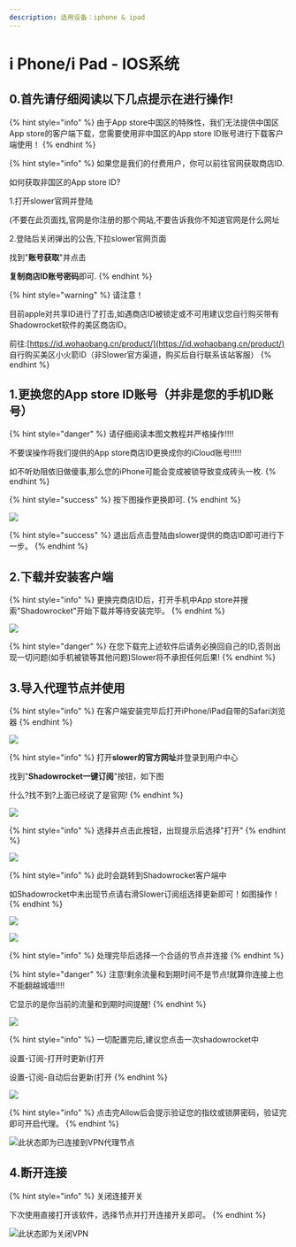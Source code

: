 ```yaml
---
description: 适用设备：iphone & ipad
---
```


# i Phone/i Pad - IOS系统

## 0.首先请仔细阅读以下几点提示在进行操作!

{% hint style="info" %}
由于App store中国区的特殊性，我们无法提供中国区App store的客户端下载，您需要使用非中国区的App store ID账号进行下载客户端使用！
{% endhint %}

{% hint style="info" %}
如果您是我们的付费用户，你可以前往官网获取商店ID.

如何获取非国区的App store ID?

1.打开slower官网并登陆

\(不要在此页面找,官网是你注册的那个网站,不要告诉我你不知道官网是什么网址

2.登陆后关闭弹出的公告,下拉slower官网页面

找到"**账号获取**"并点击

**复制商店ID账号密码**即可.
{% endhint %}

{% hint style="warning" %}
请注意！

目前apple对共享ID进行了打击,如遇商店ID被锁定或不可用建议您自行购买带有Shadowrocket软件的美区商店ID。

前往:[https://id.wohaobang.cn/product/](https://id.wohaobang.cn/product/) 自行购买美区小火箭ID（非Slower官方渠道，购买后自行联系该站客服）
{% endhint %}

## 1.更换您的App store ID账号（并非是您的手机ID账号）

{% hint style="danger" %}
请仔细阅读本图文教程并严格操作!!!!

不要误操作将我们提供的App store商店ID更换成你的iCloud账号!!!!!

如不听劝阻依旧做傻事,那么您的iPhone可能会变成被锁导致变成砖头一枚.
{% endhint %}

{% hint style="success" %}
按下图操作更换即可.
{% endhint %}

![](https://i.loli.net/2020/03/15/xEKdsUbSV6AMr1B.png)

{% hint style="success" %}
退出后点击登陆由slower提供的商店ID即可进行下一步。
{% endhint %}

## 2.下载并安装客户端

{% hint style="info" %}
更换完商店ID后，打开手机中App store并搜索"Shadowrocket"开始下载并等待安装完毕。
{% endhint %}

![](https://i.loli.net/2020/03/15/hOWbBUtzZ6i5DnT.png)

{% hint style="danger" %}
在您下载完上述软件后请务必换回自己的ID,否则出现一切问题\(如手机被锁等其他问题\)Slower将不承担任何后果!
{% endhint %}

## 3.导入代理节点并使用

{% hint style="info" %}
在客户端安装完毕后打开iPhone/iPad自带的Safari浏览器
{% endhint %}

![](https://cdn.slowerssr.top/docs/IOS/ia_100000000343.png)

{% hint style="info" %}
打开**slower的官方网址**并登录到用户中心

找到"**Shadowrocket一键订阅**"按钮，如下图

什么?找不到?上面已经说了是官网!
{% endhint %}

![](https://cdn.slowerssr.top/docs/IOS/ia_100000000344.png)

{% hint style="info" %}
选择并点击此按钮，出现提示后选择"打开"
{% endhint %}

![](https://cdn.slowerssr.top/docs/IOS/ia_100000000345.png)

{% hint style="info" %}
此时会跳转到Shadowrocket客户端中

如Shadowrocket中未出现节点请右滑Slower订阅组选择更新即可！如图操作！
{% endhint %}

![](https://cdn.slowerssr.top/docs/IOS/ia_100000000337.png)

![](https://cdn.slowerssr.top/docs/IOS/ia_100000000336.png)

{% hint style="info" %}
处理完毕后选择一个合适的节点并连接
{% endhint %}

{% hint style="danger" %}
注意!剩余流量和到期时间不是节点!就算你连接上也不能翻越城墙!!!!

它显示的是你当前的流量和到期时间提醒!
{% endhint %}

![](https://cdn.slowerssr.top/docs/IOS/ia_100000000338.png)

{% hint style="info" %}
一切配置完后,建议您点击一次shadowrocket中

设置-订阅-打开时更新\(打开

设置-订阅-自动后台更新\(打开
{% endhint %}

![](https://cdn.slowerssr.top/docs/IOS/ia_100000000349.png)

{% hint style="info" %}
点击完Allow后会提示验证您的指纹或锁屏密码，验证完即可开启代理。
{% endhint %}

![&#x6B64;&#x72B6;&#x6001;&#x5373;&#x4E3A;&#x5DF2;&#x8FDE;&#x63A5;&#x5230;VPN&#x4EE3;&#x7406;&#x8282;&#x70B9;](https://cdn.slowerssr.top/docs/IOS/ia_100000000350.png)

## **4.断开连接**

{% hint style="info" %}
关闭连接开关

下次使用直接打开该软件，选择节点并打开连接开关即可。
{% endhint %}

![&#x6B64;&#x72B6;&#x6001;&#x5373;&#x4E3A;&#x5173;&#x95ED;VPN](https://cdn.slowerssr.top/docs/IOS/ia_100000000351.png)


